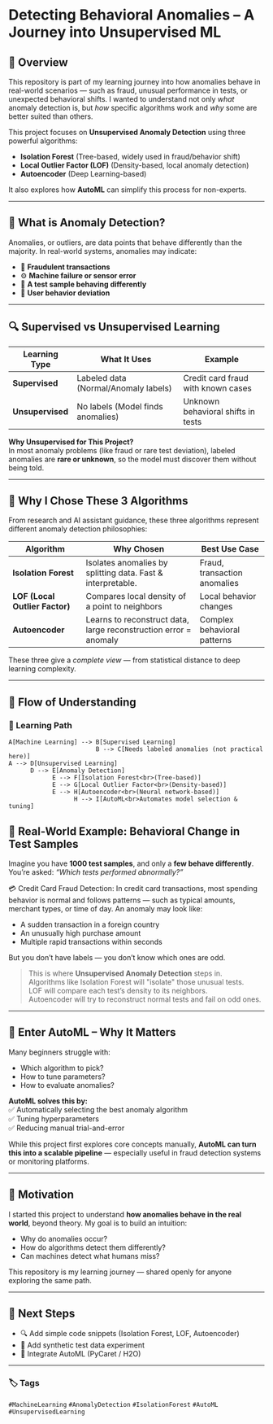 # Detecting Behavioral Anomalies – A Journey into Unsupervised ML

## 🧭 Overview

This repository is part of my learning journey into how anomalies behave in real-world scenarios — such as fraud, unusual performance in tests, or unexpected behavioral shifts. I wanted to understand not only *what* anomaly detection is, but *how* specific algorithms work and *why* some are better suited than others.

This project focuses on **Unsupervised Anomaly Detection** using three powerful algorithms:
- **Isolation Forest** (Tree-based, widely used in fraud/behavior shift)
- **Local Outlier Factor (LOF)** (Density-based, local anomaly detection)
- **Autoencoder** (Deep Learning-based)

It also explores how **AutoML** can simplify this process for non-experts.

---

## 🎯 What is Anomaly Detection?

Anomalies, or outliers, are data points that behave differently than the majority. In real-world systems, anomalies may indicate:
- 🔐 **Fraudulent transactions**
- ⚙️ **Machine failure or sensor error**
- 🧪 **A test sample behaving differently**
- 👤 **User behavior deviation**

---

## 🔍 Supervised vs Unsupervised Learning

| Learning Type      | What It Uses | Example                |
|--------------------|-------------|------------------------|
| **Supervised**     | Labeled data (Normal/Anomaly labels) | Credit card fraud with known cases |
| **Unsupervised**   | No labels (Model finds anomalies) | Unknown behavioral shifts in tests |

**Why Unsupervised for This Project?**  
In most anomaly problems (like fraud or rare test deviation), labeled anomalies are **rare or unknown**, so the model must discover them without being told.

---

## 🧪 Why I Chose These 3 Algorithms

From research and AI assistant guidance, these three algorithms represent different anomaly detection philosophies:

| Algorithm        | Why Chosen | Best Use Case |
|------------------|------------|---------------|
| **Isolation Forest** | Isolates anomalies by splitting data. Fast & interpretable. | Fraud, transaction anomalies |
| **LOF (Local Outlier Factor)** | Compares local density of a point to neighbors | Local behavior changes |
| **Autoencoder** | Learns to reconstruct data, large reconstruction error = anomaly | Complex behavioral patterns |

These three give a *complete view* — from statistical distance to deep learning complexity.

---

## 🧭 Flow of Understanding

### 🧠 Learning Path

    A[Machine Learning] --> B[Supervised Learning]
                            B --> C[Needs labeled anomalies (not practical here)]
    A --> D[Unsupervised Learning]
          D --> E[Anomaly Detection]
                E --> F[Isolation Forest<br>(Tree-based)]
                E --> G[Local Outlier Factor<br>(Density-based)]
                E --> H[Autoencoder<br>(Neural network-based)]
                      H --> I[AutoML<br>Automates model selection & tuning]

## 🧪 Real-World Example: Behavioral Change in Test Samples

Imagine you have **1000 test samples**, and only a **few behave differently**.  
You’re asked: _“Which tests performed abnormally?”_

💳 Credit Card Fraud Detection:
In credit card transactions, most spending behavior is normal and follows patterns — such as typical amounts, merchant types, or time of day.
An anomaly may look like:

* A sudden transaction in a foreign country
* An unusually high purchase amount
* Multiple rapid transactions within seconds

But you don’t have labels — you don’t know which ones are odd.

> This is where **Unsupervised Anomaly Detection** steps in.  
> Algorithms like Isolation Forest will "isolate" those unusual tests.  
> LOF will compare each test’s density to its neighbors.  
> Autoencoder will try to reconstruct normal tests and fail on odd ones.

---

## 🤖 Enter AutoML – Why It Matters

Many beginners struggle with:

* Which algorithm to pick?  
* How to tune parameters?  
* How to evaluate anomalies?

**AutoML solves this by:**  
✅ Automatically selecting the best anomaly algorithm  
✅ Tuning hyperparameters  
✅ Reducing manual trial-and-error

While this project first explores core concepts manually, **AutoML can turn this into a scalable pipeline** — especially useful in fraud detection systems or monitoring platforms.

---

## 🌱 Motivation

I started this project to understand **how anomalies behave in the real world**, beyond theory. My goal is to build an intuition:

* Why do anomalies occur?  
* How do algorithms detect them differently?  
* Can machines detect what humans miss?

This repository is my learning journey — shared openly for anyone exploring the same path.

---

## 🚀 Next Steps

* 🔍 Add simple code snippets (Isolation Forest, LOF, Autoencoder)  
* 🧪 Add synthetic test data experiment  
* 🤖 Integrate AutoML (PyCaret / H2O)

---

### 🏷️ Tags

`#MachineLearning` `#AnomalyDetection` `#IsolationForest` `#AutoML` `#UnsupervisedLearning`